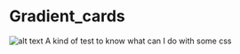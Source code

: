 # Gradient_cards
 
 ![alt text](https://github.com/Gustavo-Alencar/Gradient_cards/blob/main/Gradient_cards.png?raw=true)
 A kind of test to know what can I do with some css

